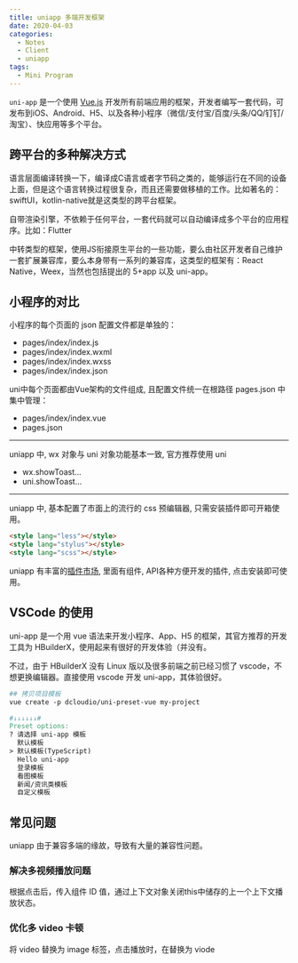 ```yaml
---
title: uniapp 多端开发框架
date: 2020-04-03
categories:
  - Notes
  - Client
  - uniapp
tags: 
  - Mini Program
---
```


`uni-app` 是一个使用 [Vue.js](https://vuejs.org/) 开发所有前端应用的框架，开发者编写一套代码，可发布到iOS、Android、H5、以及各种小程序（微信/支付宝/百度/头条/QQ/钉钉/淘宝）、快应用等多个平台。

## 跨平台的多种解决方式

语言层面编译转换一下，编译成C语言或者字节码之类的，能够运行在不同的设备上面，但是这个语言转换过程很复杂，而且还需要做移植的工作。比如著名的：swiftUI，kotlin-native就是这类型的跨平台框架。

自带渲染引擎，不依赖于任何平台，一套代码就可以自动编译成多个平台的应用程序。比如：Flutter

中转类型的框架，使用JS衔接原生平台的一些功能，要么由社区开发者自己维护一套扩展兼容库，要么本身带有一系列的兼容库，这类型的框架有：React Native，Weex，当然也包括提出的 5+app 以及 uni-app。

## 小程序的对比

小程序的每个页面的 json 配置文件都是单独的：
-	pages/index/index.js
-	pages/index/index.wxml
-	pages/index/index.wxss
-	pages/index/index.json

uni中每个页面都由Vue架构的文件组成, 且配置文件统一在根路径 pages.json 中集中管理：
-	pages/index/index.vue
-	pages.json

---

uniapp 中, wx 对象与 uni 对象功能基本一致, 官方推荐使用 uni

- wx.showToast...
- uni.showToast...

---

uniapp 中, 基本配置了市面上的流行的 css 预编辑器, 只需安装插件即可开箱使用。

~~~html
<style lang="less"></style>
<style lang="stylus"></style>
<style lang="scss"></style>
~~~

uniapp 有丰富的[插件市场](https://ext.dcloud.net.cn/), 里面有组件, API各种方便开发的插件, 点击安装即可使用。

## VSCode 的使用

uni-app 是一个用 vue 语法来开发小程序、App、H5 的框架，其官方推荐的开发工具为 HBuilderX，使用起来有很好的开发体验（并没有。

不过，由于 HBuilderX 没有 Linux 版以及很多前端之前已经习惯了 vscode，不想更换编辑器。直接使用 vscode 开发 uni-app，其体验很好。

~~~makefile
## 拷贝项目模板
vue create -p dcloudio/uni-preset-vue my-project

#↓↓↓↓↓↓#
Preset options:
? 请选择 uni-app 模板  
  默认模板
> 默认模板(TypeScript) 
  Hello uni-app        
  登录模板
  看图模板
  新闻/资讯类模板      
  自定义模板
~~~


## 常见问题

uniapp 由于兼容多端的缘故，导致有大量的兼容性问题。

### 解决多视频播放问题

根据点击后，传入组件 ID 值，通过上下文对象关闭this中储存的上一个上下文播放状态。

### 优化多 video 卡顿

将 video 替换为 image 标签，点击播放时，在替换为 viode